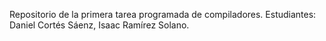 Repositorio de la primera tarea programada de compiladores.
Estudiantes: Daniel Cortés Sáenz, Isaac Ramírez Solano.
